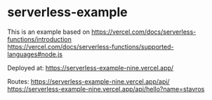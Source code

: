 # serverless-example
This is an example based on https://vercel.com/docs/serverless-functions/introduction    
https://vercel.com/docs/serverless-functions/supported-languages#node.js

Deployed at: https://serverless-example-nine.vercel.app/

Routes: https://serverless-example-nine.vercel.app/api/  
https://serverless-example-nine.vercel.app/api/hello?name=stavros